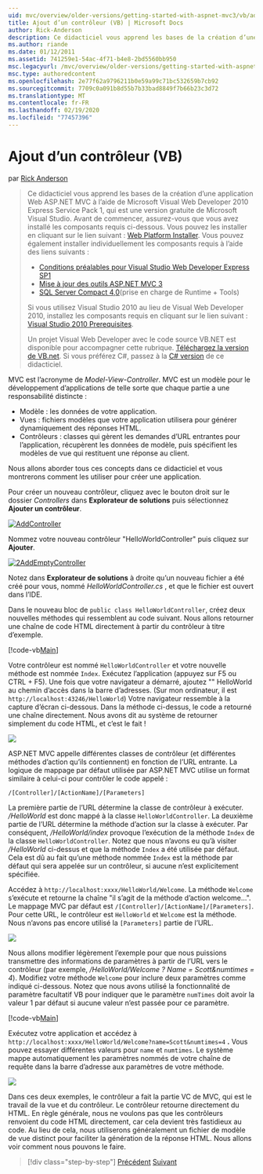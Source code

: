 ```yaml
---
uid: mvc/overview/older-versions/getting-started-with-aspnet-mvc3/vb/adding-a-controller
title: Ajout d’un contrôleur (VB) | Microsoft Docs
author: Rick-Anderson
description: Ce didacticiel vous apprend les bases de la création d’une application Web ASP.NET MVC à l’aide de Microsoft Visual Web Developer 2010 Express Service Pack 1, qui est...
ms.author: riande
ms.date: 01/12/2011
ms.assetid: 741259e1-54ac-4f71-b4e8-2bd5560bb950
msc.legacyurl: /mvc/overview/older-versions/getting-started-with-aspnet-mvc3/vb/adding-a-controller
msc.type: authoredcontent
ms.openlocfilehash: 2e77f62a9796211b0e59a99c71bc532659b7cb92
ms.sourcegitcommit: 7709c0a091b8d55b7b33bad8849f7b66b23c3d72
ms.translationtype: MT
ms.contentlocale: fr-FR
ms.lasthandoff: 02/19/2020
ms.locfileid: "77457396"
---
```

# <a name="adding-a-controller-vb"></a>Ajout d’un contrôleur (VB)

par [Rick Anderson](https://twitter.com/RickAndMSFT)

> Ce didacticiel vous apprend les bases de la création d’une application Web ASP.NET MVC à l’aide de Microsoft Visual Web Developer 2010 Express Service Pack 1, qui est une version gratuite de Microsoft Visual Studio. Avant de commencer, assurez-vous que vous avez installé les composants requis ci-dessous. Vous pouvez les installer en cliquant sur le lien suivant : [Web Platform Installer](https://www.microsoft.com/web/gallery/install.aspx?appid=VWD2010SP1Pack). Vous pouvez également installer individuellement les composants requis à l’aide des liens suivants :
> 
> - [Conditions préalables pour Visual Studio Web Developer Express SP1](https://www.microsoft.com/web/gallery/install.aspx?appid=VWD2010SP1Pack)
> - [Mise à jour des outils ASP.NET MVC 3](https://www.microsoft.com/web/gallery/install.aspx?appsxml=&amp;appid=MVC3)
> - [SQL Server Compact 4,0](https://www.microsoft.com/web/gallery/install.aspx?appid=SQLCE;SQLCEVSTools_4_0)(prise en charge de Runtime + Tools)
> 
> Si vous utilisez Visual Studio 2010 au lieu de Visual Web Developer 2010, installez les composants requis en cliquant sur le lien suivant : [Visual Studio 2010 Prerequisites](https://www.microsoft.com/web/gallery/install.aspx?appsxml=&amp;appid=VS2010SP1Pack).
> 
> Un projet Visual Web Developer avec le code source VB.NET est disponible pour accompagner cette rubrique. [Téléchargez la version de VB.net](https://code.msdn.microsoft.com/Introduction-to-MVC-3-10d1b098). Si vous préférez C#, passez à la [ C# version](../cs/adding-a-controller.md) de ce didacticiel.

MVC est l’acronyme de *Model-View-Controller*. MVC est un modèle pour le développement d’applications de telle sorte que chaque partie a une responsabilité distincte :

- Modèle : les données de votre application.
- Vues : fichiers modèles que votre application utilisera pour générer dynamiquement des réponses HTML.
- Contrôleurs : classes qui gèrent les demandes d’URL entrantes pour l’application, récupèrent les données de modèle, puis spécifient les modèles de vue qui restituent une réponse au client.

Nous allons aborder tous ces concepts dans ce didacticiel et vous montrerons comment les utiliser pour créer une application.

Pour créer un nouveau contrôleur, cliquez avec le bouton droit sur le dossier *Controllers* dans **Explorateur de solutions** puis sélectionnez **Ajouter un contrôleur**.

[![AddController](adding-a-controller/_static/image2.png "AddController")](adding-a-controller/_static/image1.png)

Nommez votre nouveau contrôleur &quot;HelloWorldController&quot; puis cliquez sur **Ajouter**.

[![2AddEmptyController](adding-a-controller/_static/image4.png "2AddEmptyController")](adding-a-controller/_static/image3.png)

Notez dans **Explorateur de solutions** à droite qu’un nouveau fichier a été créé pour vous, nommé *HelloWorldController.cs* , et que le fichier est ouvert dans l’IDE.

Dans le nouveau bloc de `public class HelloWorldController`, créez deux nouvelles méthodes qui ressemblent au code suivant. Nous allons retourner une chaîne de code HTML directement à partir du contrôleur à titre d’exemple.

[!code-vb[Main](adding-a-controller/samples/sample1.vb)]

Votre contrôleur est nommé `HelloWorldController` et votre nouvelle méthode est nommée `Index`. Exécutez l’application (appuyez sur F5 ou CTRL + F5). Une fois que votre navigateur a démarré, ajoutez &quot;&quot; HelloWorld au chemin d’accès dans la barre d’adresses. (Sur mon ordinateur, il est `http://localhost:43246/HelloWorld`) Votre navigateur ressemble à la capture d’écran ci-dessous. Dans la méthode ci-dessus, le code a retourné une chaîne directement. Nous avons dit au système de retourner simplement du code HTML, et c’est le fait !

![](adding-a-controller/_static/image5.png)

ASP.NET MVC appelle différentes classes de contrôleur (et différentes méthodes d’action qu’ils contiennent) en fonction de l’URL entrante. La logique de mappage par défaut utilisée par ASP.NET MVC utilise un format similaire à celui-ci pour contrôler le code appelé :

`/[Controller]/[ActionName]/[Parameters]`

La première partie de l’URL détermine la classe de contrôleur à exécuter. */HelloWorld* est donc mappé à la classe `HelloWorldController`. La deuxième partie de l’URL détermine la méthode d’action sur la classe à exécuter. Par conséquent, */HelloWorld/index* provoque l’exécution de la méthode `Index` de la classe `HelloWorldController`. Notez que nous n’avons eu qu’à visiter */HelloWorld* ci-dessus et que la méthode `Index` a été utilisée par défaut. Cela est dû au fait qu’une méthode nommée `Index` est la méthode par défaut qui sera appelée sur un contrôleur, si aucune n’est explicitement spécifiée.

Accédez à `http://localhost:xxxx/HelloWorld/Welcome`. La méthode `Welcome` s’exécute et retourne la chaîne &quot;il s’agit de la méthode d’action welcome...&quot;. Le mappage MVC par défaut est `/[Controller]/[ActionName]/[Parameters]`. Pour cette URL, le contrôleur est `HelloWorld` et `Welcome` est la méthode. Nous n’avons pas encore utilisé la `[Parameters]` partie de l’URL.

![](adding-a-controller/_static/image6.png)

Nous allons modifier légèrement l’exemple pour que nous puissions transmettre des informations de paramètres à partir de l’URL vers le contrôleur (par exemple, */HelloWorld/Welcome ? Name = Scott&amp;numtimes = 4*). Modifiez votre méthode `Welcome` pour inclure deux paramètres comme indiqué ci-dessous. Notez que nous avons utilisé la fonctionnalité de paramètre facultatif VB pour indiquer que le paramètre `numTimes` doit avoir la valeur 1 par défaut si aucune valeur n’est passée pour ce paramètre.

[!code-vb[Main](adding-a-controller/samples/sample2.vb)]

Exécutez votre application et accédez à `http://localhost:xxxx/HelloWorld/Welcome?name=Scott&numtimes=4` **.** Vous pouvez essayer différentes valeurs pour `name` et `numtimes`. Le système mappe automatiquement les paramètres nommés de votre chaîne de requête dans la barre d’adresse aux paramètres de votre méthode.

![](adding-a-controller/_static/image7.png)

Dans ces deux exemples, le contrôleur a fait la partie VC de MVC, qui est le travail de la vue et du contrôleur. Le contrôleur retourne directement du HTML. En règle générale, nous ne voulons pas que les contrôleurs renvoient du code HTML directement, car cela devient très fastidieux au code. Au lieu de cela, nous utiliserons généralement un fichier de modèle de vue distinct pour faciliter la génération de la réponse HTML. Nous allons voir comment nous pouvons le faire.

> [!div class="step-by-step"]
> [Précédent](intro-to-aspnet-mvc-3.md)
> [Suivant](adding-a-view.md)

